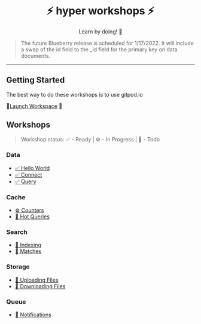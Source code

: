 <h1 align="center">⚡️ hyper workshops ⚡️</h1>
<p align="center">Learn by doing! 💪 </p>

> The future Blueberry release is scheduled for 1/17/2022.  It will include a swap of the id field to the _id field for the primary key on data documents. 

---

## Getting Started

The best way to do these workshops is to use gitpod.io

🚀[Launch Workspace](https://gitpod.io#https://github.com/hyper63/workshops/tree/master)
🚀

## Workshops

> Workshop status: ✅ - Ready | ⚙️ - In Progress | 🔮 - Todo

### Data

- [✅ Hello World](/data-hello-world)
- [✅ Connect](/data-connect)
- [✅ Query](/data-query)

### Cache

- [⚙️ Counters](/cache-counters)
- [🔮 Hot Queries](/cache-hot-queries)

### Search

- [🔮 Indexing](/search-indexing)
- [🔮 Matches](/search-matching)

### Storage

- [🔮 Uploading Files](/upload)
- [🔮 Downloading Files](/download)

### Queue

- [🔮 Notifications](/notifications)
